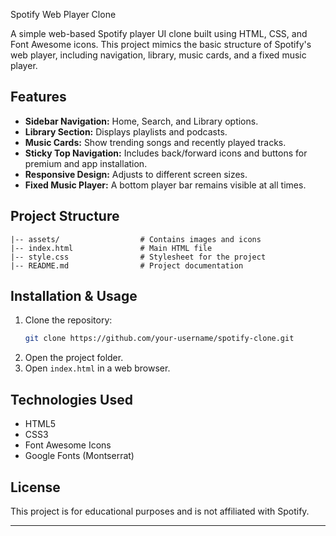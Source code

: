 Spotify Web Player Clone

A simple web-based Spotify player UI clone built using HTML, CSS, and Font Awesome icons. This project mimics the basic structure of Spotify's web player, including navigation, library, music cards, and a fixed music player.

## Features
- **Sidebar Navigation:** Home, Search, and Library options.
- **Library Section:** Displays playlists and podcasts.
- **Music Cards:** Show trending songs and recently played tracks.
- **Sticky Top Navigation:** Includes back/forward icons and buttons for premium and app installation.
- **Responsive Design:** Adjusts to different screen sizes.
- **Fixed Music Player:** A bottom player bar remains visible at all times.

## Project Structure
```
|-- assets/                  # Contains images and icons
|-- index.html               # Main HTML file
|-- style.css                # Stylesheet for the project
|-- README.md                # Project documentation
```

## Installation & Usage
1. Clone the repository:
   ```sh
   git clone https://github.com/your-username/spotify-clone.git
   ```
2. Open the project folder.
3. Open `index.html` in a web browser.

## Technologies Used
- HTML5
- CSS3
- Font Awesome Icons
- Google Fonts (Montserrat)

## License
This project is for educational purposes and is not affiliated with Spotify.

---
